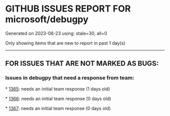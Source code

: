 
# GITHUB ISSUES REPORT FOR microsoft/debugpy


Generated on 2023-08-23 using: stale=30, all=0


Only showing items that are new to report in past 1 day(s)


---

## FOR ISSUES THAT ARE NOT MARKED AS BUGS:


### Issues in debugpy that need a response from team:


\* [1365](https://github.com/microsoft/debugpy/issues/1365 "attach_to_pid() does not work with lazy imports (PEP 690)"): needs an initial team response (1 days old)

\* [1366](https://github.com/microsoft/debugpy/issues/1366 "Support DAP's `hitBreakpointIds`"): needs an initial team response (0 days old)

\* [1367](https://github.com/microsoft/debugpy/issues/1367 "Make breakpoints' `adjust_line` configurable"): needs an initial team response (0 days old)

